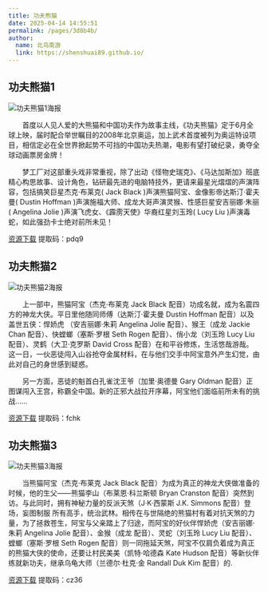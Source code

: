 ```yaml
---
title: 功夫熊猫
date: 2025-04-14 14:55:51
permalink: /pages/3d8b4b/
author: 
  name: 北鸟南游
  link: https://shenshuai89.github.io/
---
```


## 功夫熊猫1
![功夫熊猫1海报](https://www.dreamworks.com/storage/movies/kung-fu-panda/kung-fu-panda-about.jpg)

　　首度以人见人爱的大熊猫和中国功夫作为故事主线，《功夫熊猫》定于6月全球上映，届时配合举世瞩目的2008年北京奥运，加上武术首度被列为奥运特设项目，相信定必在全世界掀起势不可挡的中国功夫热潮，电影有望打破纪录，勇夺全球动画票房金牌！

　　梦工厂对这部重头戏非常重视，除了出动《怪物史瑞克》、《马达加斯加》班底精心构思故事、设计角色，钻研最先进的电脑特技外，更请来最星光熠熠的声演阵容，包括搞笑巨星杰克·布莱克( Jack Black )声演熊猫阿宝、金像影帝达斯汀·霍夫曼( Dustin Hoffman )声演施福大师、成龙大哥声演灵猴、性感巨星安吉丽娜·朱丽( Angelina Jolie )声演飞虎女、《霹雳天使》华裔红星刘玉玲( Lucy Liu )声演毒蛇，如此强劲卡士绝对前所未见！

[资源下载](https://pan.baidu.com/s/1lCrAATRst5L2IEWLt_omGg?pwd=pdq9) 提取码：pdq9

## 功夫熊猫2
![功夫熊猫2海报](https://www.dreamworks.com/storage/movies/kung-fu-panda-2/posters/kung-fu-panda-2-poster-1.jpg)

　　上一部中，熊猫阿宝（杰克·布莱克 Jack Black 配音）功成名就，成为名震四方的神龙大侠。平日里他随同师傅（达斯汀·霍夫曼 Dustin Hoffman 配音）以及盖世五侠：悍娇虎 （安吉丽娜·朱莉 Angelina Jolie 配音）、猴王（成龙 Jackie Chan 配音）、快螳螂（塞斯·罗根 Seth Rogen 配音）、俏小龙（刘玉玲 Lucy Liu 配音）、灵鹤（大卫·克罗斯 David Cross 配音）在和平谷修炼，生活悠哉游哉。这一日，一伙恶徒闯入山谷抢夺金属材料，在与他们交手中阿宝意外产生幻觉，由此对自己的身世感到疑惑。

　　另一方面，恶徒的魁首白孔雀沈王爷（加里·奥德曼 Gary Oldman 配音）正图谋闯入王宫，称霸全中国。新的正邪大战拉开序幕，阿宝他们面临前所未有的挑战……

[资源下载](https://pan.baidu.com/s/1xiuYB4U26T6IY-TVNT94ww?pwd=fchk) 提取码：fchk

## 功夫熊猫3
![功夫熊猫3海报](https://www.dreamworks.com/storage/movies/kung-fu-panda-3/posters/kung-fu-panda-3-poster-1.jpg)

　　当熊猫阿宝（杰克·布莱克 Jack Black 配音）为成为真正的神龙大侠做准备的时候，他的生父——熊猫李山（布莱恩·科兰斯顿 Bryan Cranston 配音）突然到访。与此同时，拥有神秘力量的反派天煞（J·K·西蒙斯 J.K. Simmons 配音）登场，妄图制服 所有高手，统治武林。相传在与世隔绝的熊猫村有着对抗天煞的力量，为了拯救苍生，阿宝与父亲踏上了归途，而阿宝的好伙伴悍娇虎（安吉丽娜·朱莉 Angelina Jolie 配音）、金猴（成龙 配音）、灵蛇（刘玉玲 Lucy Liu 配音）、螳螂（塞斯·罗根 Seth Rogen 配音）则一同拖延天煞，阿宝不仅肩负着成为真正的熊猫大侠的使命，还要让村民美美（凯特·哈德森 Kate Hudson 配音）等新伙伴练就新功夫，继承乌龟大师（兰德尔·杜克·金 Randall Duk Kim 配音）的.

[资源下载](https://pan.baidu.com/s/1viFty7Vt0IDchG3pSKenUA?pwd=cz36) 提取码：cz36